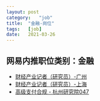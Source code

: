 ```yaml
---
layout:	post
category:	"job"
title:	"金融-岗位"
tags:	[job]
date:	2021-03-26
---
```

## 网易内推职位类别：金融
- [财经产业记者（研究员）-广州](http://mobile.bole.netease.com/bole/boleDetail?id=28942&employeeId=346f03c3cda5f04c&key=all)
- [财经产业记者（研究员）-上海](http://mobile.bole.netease.com/bole/boleDetail?id=28941&employeeId=346f03c3cda5f04c&key=all)
- [高级支付合规 - 杭州研究院047](http://mobile.bole.netease.com/bole/boleDetail?id=25213&employeeId=346f03c3cda5f04c&key=all)
